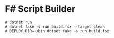 # F# Script Builder

```
# dotnet run
# dotnet fake -s run build.fsx --target clean
# DEPLOY_DIR=~/bin dotnet fake -s run build.fsx 
```
